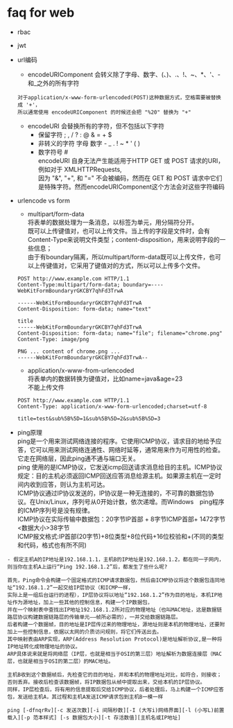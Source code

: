 # faq for web

- rbac

- jwt

- url编码
    - encodeURIComponent 会转义除了字母、数字、(、)、.、!、~、*、'、-和_之外的所有字符   
    ``` 
    对于application/x-www-form-urlencoded(POST)这种数据方式，空格需要被替换成 '+'，  
    所以通常使用 encodeURIComponent 的时候还会把 "%20" 替换为 "+"
    ```
    - encodeURI 会替换所有的字符，但不包括以下字符  
        - 保留字符	; , / ? : @ & = + $
        - 非转义的字符	字母 数字 - _ . ! ~ * ' ( )
        - 数字符号	#  
    encodeURI 自身无法产生能适用于HTTP GET 或 POST 请求的URI，例如对于 XMLHTTPRequests,  
    因为 "&", "+", 和 "=" 不会被编码，然而在 GET 和 POST 请求中它们是特殊字符。然而encodeURIComponent这个方法会对这些字符编码
        
- urlencode vs form
    - multipart/form-data  
    将表单的数据处理为一条消息，以标签为单元，用分隔符分开。  
    既可以上传键值对，也可以上传文件。当上传的字段是文件时，会有Content-Type来说明文件类型；content-disposition，用来说明字段的一些信息；  
    由于有boundary隔离，所以multipart/form-data既可以上传文件，也可以上传键值对，它采用了键值对的方式，所以可以上传多个文件。  
    ``` 
    POST http://www.example.com HTTP/1.1
    Content-Type:multipart/form-data; boundary=----WebKitFormBoundaryrGKCBY7qhFd3TrwA
    
    ------WebKitFormBoundaryrGKCBY7qhFd3TrwA
    Content-Disposition: form-data; name="text"
    
    title
    ------WebKitFormBoundaryrGKCBY7qhFd3TrwA
    Content-Disposition: form-data; name="file"; filename="chrome.png"
    Content-Type: image/png
    
    PNG ... content of chrome.png ...
    ------WebKitFormBoundaryrGKCBY7qhFd3TrwA--
    ```
    - application/x-www-from-urlencoded  
    将表单内的数据转换为键值对，比如name=java&age=23    
    不能上传文件
    ``` 
    POST http://www.example.com HTTP/1.1
    Content-Type: application/x-www-form-urlencoded;charset=utf-8
    
    title=test&sub%5B%5D=1&sub%5B%5D=2&sub%5B%5D=3
    ```

- ping原理  
ping是一个用来测试网络连接的程序。它使用ICMP协议，请求目的地给予应答，它可以用来测试网络连通性、网络时延等，通常用来作为可用性的检查。它走在网络层，因此ping通不通与端口无关。   
ping 使用的是ICMP协议，它发送icmp回送请求消息给目的主机。ICMP协议规定：目的主机必须返回ICMP回送应答消息给源主机。如果源主机在一定时间内收到应答，则认为主机可达。  
ICMP协议通过IP协议发送的，IP协议是一种无连接的，不可靠的数据包协议。在Unix/Linux，序列号从0开始计数，依次递增。而Windows　ping程序的ICMP序列号是没有规律。    
ICMP协议在实际传输中数据包：20字节IP首部 + 8字节ICMP首部+ 1472字节<数据大小>38字节   
ICMP报文格式:IP首部(20字节)+8位类型+8位代码+16位校验和+(不同的类型和代码，格式也有所不同)    
``` 
- 假定主机A的IP地址是192.168.1.1，主机B的IP地址是192.168.1.2，都在同一子网内，则当你在主机A上运行“Ping 192.168.1.2”后，都发生了些什么呢? 

首先，Ping命令会构建一个固定格式的ICMP请求数据包，然后由ICMP协议将这个数据包连同地址“192.168.1.2”一起交给IP层协议（和ICMP一样，
实际上是一组后台运行的进程），IP层协议将以地址“192.168.1.2”作为目的地址，本机IP地址作为源地址，加上一些其他的控制信息，构建一个IP数据包，
并在一个映射表中查找出IP地址192.168.1.2所对应的物理地址（也叫MAC地址，这是数据链路层协议构建数据链路层的传输单元——帧所必需的），一并交给数据链路层。
后者构建一个数据帧，目的地址是IP层传过来的物理地址，源地址则是本机的物理地址，还要附加上一些控制信息，依据以太网的介质访问规则，将它们传送出去。
其中映射表由ARP实现，ARP(Address Resolution Protocol)是地址解析协议,是一种将IP地址转化成物理地址的协议。
ARP具体说来就是将网络层（IP层，也就是相当于OSI的第三层）地址解析为数据连接层（MAC层，也就是相当于OSI的第二层）的MAC地址。

主机B收到这个数据帧后，先检查它的目的地址，并和本机的物理地址对比，如符合，则接收；否则丢弃。接收后检查该数据帧，将IP数据包从帧中提取出来，交给本机的IP层协议。  
同样，IP层检查后，将有用的信息提取后交给ICMP协议，后者处理后，马上构建一个ICMP应答包，发送给主机A，其过程和主机A发送ICMP请求包到主机B一模一样
```

`ping [-dfnqrRv][-c 发送次数][-i 间隔秒数][-I (大写i)网络界面][-l (小写L)前置载入][-p 范本样式] [-s 数据包大小][-t 存活数值][主机名或IP地址]`

